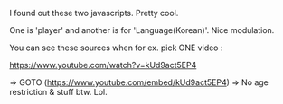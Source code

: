 I found out these two javascripts. Pretty cool.

One is 'player' and another is for 'Language(Korean)'. Nice modulation.

You can see these sources when for ex. pick ONE video : 

https://www.youtube.com/watch?v=kUd9act5EP4

=> GOTO (https://www.youtube.com/embed/kUd9act5EP4) => No age restriction & stuff btw. Lol.